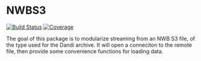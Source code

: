 # NWBS3

[![Build Status](https://github.com/brendanjohnharris/NWBS3.jl/actions/workflows/CI.yml/badge.svg?branch=main)](https://github.com/brendanjohnharris/NWBS3.jl/actions/workflows/CI.yml?query=branch%3Amain)
[![Coverage](https://codecov.io/gh/brendanjohnharris/NWBS3.jl/branch/main/graph/badge.svg)](https://codecov.io/gh/brendanjohnharris/NWBS3.jl)


The goal of this package is to modularize streaming from an NWB S3 file, of the type used for the Dandi archive. It will open a conneciton to the remote file, then provide some convenience functions for loading data.